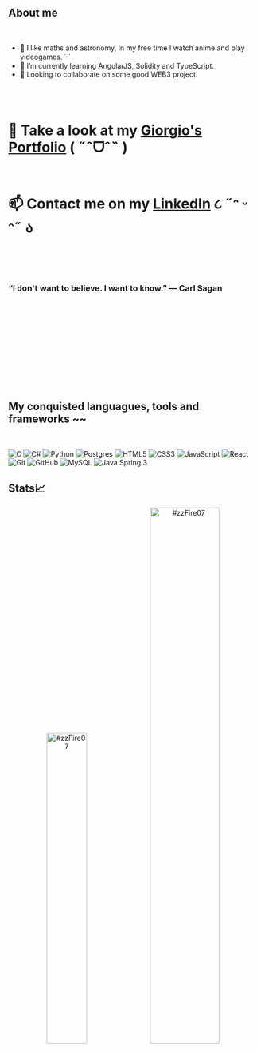## About me

<br>

- 👀 I like maths and astronomy, In my free time I watch anime and play videogames. ˙ᵕ˙
- 🌱 I’m currently learning AngularJS, Solidity and TypeScript.
- 💞️ Looking to collaborate on some good WEB3 project.

<br>
<br>

# 💼 Take a look at my [Giorgio's Portfolio](https://personal-website-kappa-ten-91.vercel.app)  ( ˶ˆᗜˆ˵ )

<br>

# 📫 Contact me on my [LinkedIn](https://www.linkedin.com/in/giorgio-santi-dev/)  ૮ ˶ᵔ ᵕ ᵔ˶ ა

<br>
<br>
<br>

### “I don't want to believe. I want to know.” ― Carl Sagan

<br>
<br>
<br>
<br>
<br>
<br>
<br>
<br>
<br>
<br>

## My conquisted languagues, tools and frameworks ~~
<br>

![C](https://img.shields.io/badge/c-%2300599C.svg?style=for-the-badge&logo=c&logoColor=white)
![C#](https://img.shields.io/badge/c%23-%23239120.svg?style=for-the-badge&logo=c-sharp&logoColor=white)
![Python](https://img.shields.io/badge/python-3670A0?style=for-the-badge&logo=python&logoColor=ffdd54)
![Postgres](https://img.shields.io/badge/postgres-%23316192.svg?style=for-the-badge&logo=postgresql&logoColor=white)
![HTML5](https://img.shields.io/badge/html5-%23E34F26.svg?style=for-the-badge&logo=html5&logoColor=white)
![CSS3](https://img.shields.io/badge/css3-%231572B6.svg?style=for-the-badge&logo=css3&logoColor=white)
![JavaScript](https://img.shields.io/badge/javascript-%23323330.svg?style=for-the-badge&logo=javascript&logoColor=%23F7DF1E)
![React](https://img.shields.io/badge/react-%2320232a.svg?style=for-the-badge&logo=react&logoColor=%2361DAFB)
![Git](https://img.shields.io/badge/git-%23F05033.svg?style=for-the-badge&logo=git&logoColor=white)
![GitHub](https://img.shields.io/badge/github-%23121011.svg?style=for-the-badge&logo=github&logoColor=white)
![MySQL](https://img.shields.io/badge/mysql-github?logo=MySQL&style=for-the-badge&logoColor=white&labelColor=grey&color=grey)
![Java Spring 3](https://img.shields.io/badge/spring-github?style=for-the-badge&logo=spring&labelColor=grey&color=grey)




## Stats📈
<p align="center">
<img width="40%" src="https://github-readme-stats.vercel.app/api/top-langs?username=zzFire07&show_icons=true&theme=dracula&title_color=FFFF00&text_color=FFFFFF&bg_color=560860&locale=en&layout=compact&hide_border=true" alt="#zzFire07" /> 
<img width="52.5%" src="https://github-readme-stats.vercel.app/api?username=zzFire07&show_icons=true&theme=dracula&title_color=FFFF00&text_color=FFFFFF&bg_color=560860&locale=en&hide_border=true" alt="#zzFire07" />
